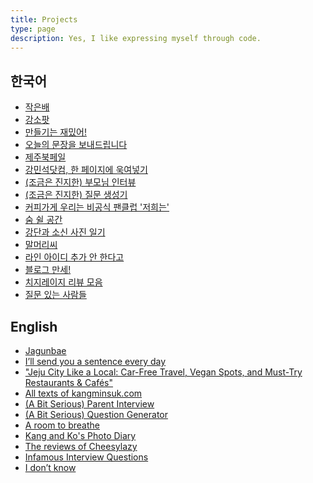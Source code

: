 ```yaml
---
title: Projects
type: page
description: Yes, I like expressing myself through code. 
---
```


<style>
time, footer {
display: none;
}
</style>

## 한국어
- [작은배](https://jagunbae.com)
- [강소팟](https://podcast.jagunbae.com)
- [만들기는 재밌어!](https://archive.bearblog.dev)
- [오늘의 문장을 보내드립니다](https://kangminsuk.com/ko/blog/sentences/)
- [제주북페일](https://jejubookfail.com)
- [강민석닷컴, 한 페이지에 욱여넣기](https://kangminsuk.com/all-texts/)
- [(조금은 진지한) 부모님 인터뷰](https://kangminsuk.com/ko/interview/)
- [(조금은 진지한) 질문 생성기](https://kangminsuk.com/ko/conversation/)
- [커피가게 우리는 비공식 팬클럽 '저희는'](https://wooreenoon.bearblog.dev)
- [숨 쉴 공간](https://room.kangminsuk.com)
- [강단과 소신 사진 일기](https://us.jagunbae.com)
- [말머리씨](https://kangminsuk.com/mal/)
- [라인 아이디 추가 안 한다고](https://kangminsuk.com/ko/blog/line-id/)
- [블로그 만세!](https://blogmansae.netlify.app)
- [치지레이지 리뷰 모음](https://reviews.cheesylazy.com)
- [질문 있는 사람들](https://questions.jagunbae.com)
## English
- [Jagunbae](https://en.jagunbae.com)
- [I’ll send you a sentence every day](https://kangminsuk.com/blog/sentences/)
- ["Jeju City Like a Local: Car-Free Travel, Vegan Spots, and Must-Try Restaurants & Cafés"](https://jejudeers.itch.io/jeju-city-like-a-local)
- [All texts of kangminsuk.com](https://kangminsuk.com/all-texts/)
- [(A Bit Serious) Parent Interview](https://kangminsuk.com/interview/)
- [(A Bit Serious) Question Generator](https://kangminsuk.com/blog/my-tools/)
- [A room to breathe](https://room.kangminsuk.com)
- [Kang and Ko's Photo Diary](https://us.jagunbae.com)
- [The reviews of Cheesylazy](https://reviews.cheesylazy.com)
- [Infamous Interview Questions](https://infamous-interview-questions.vercel.app)
- [I don’t know](https://idk.kangminsuk.com)